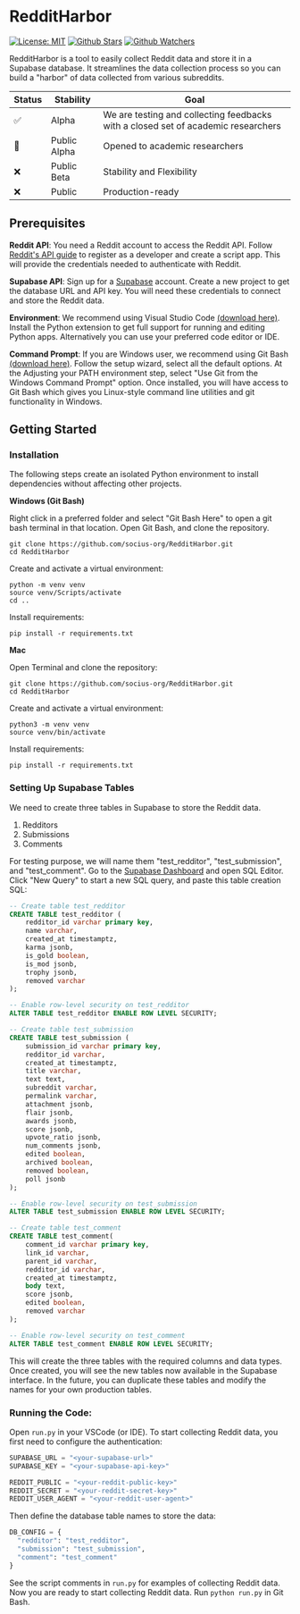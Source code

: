 # RedditHarbor
[![License: MIT](https://img.shields.io/badge/License-MIT-green.svg?label=license)](https://opensource.org/licenses/MIT)
[![Github Stars](https://img.shields.io/github/stars/socius-org/RedditHarbor?logo=github)](https://github.com/socius-org/RedditHarbor)
[![Github Watchers](https://img.shields.io/github/watchers/socius-org/RedditHarbor?style=flat&logo=github)](https://github.com/socius-org/RedditHarbor)

RedditHarbor is a tool to easily collect Reddit data and store it in a Supabase database. It streamlines the data collection process so you can build a "harbor" of data collected from various subreddits.

| Status | Stability | Goal |
| ------ | ------ | ---- |
| ✅ | Alpha | We are testing and collecting feedbacks with a closed set of academic researchers |
| 🚧 | Public Alpha | Opened to academic researchers  |
| ❌ | Public Beta | Stability and Flexibility |
| ❌ | Public | Production-ready |

## Prerequisites

**Reddit API**: You need a Reddit account to access the Reddit API. Follow [Reddit's API guide](https://www.reddit.com/wiki/api/) to register as a developer and create a script app. This will provide the credentials needed to authenticate with Reddit. 

**Supabase API**: Sign up for a [Supabase](https://supabase.com/) account. Create a new project to get the database URL and API key. You will need these credentials to connect and store the Reddit data. 

**Environment**: We recommend using Visual Studio Code [(download here)](https://code.visualstudio.com/download). Install the Python extension to get full support for running and editing Python apps. Alternatively you can use your preferred code editor or IDE. 

**Command Prompt**: If you are Windows user, we recommend using Git Bash [(download here)](https://gitforwindows.org/). Follow the setup wizard, select all the default options. At the Adjusting your PATH environment step, select "Use Git from the Windows Command Prompt" option. Once installed, you will have access to Git Bash which gives you Linux-style command line utilities and git functionality in Windows. 

## Getting Started

### Installation

The following steps create an isolated Python environment to install dependencies without affecting other projects.

**Windows (Git Bash)** 

Right click in a preferred folder and select "Git Bash Here" to open a git bash terminal in that location. Open Git Bash, and clone the repository. 

```
git clone https://github.com/socius-org/RedditHarbor.git
cd RedditHarbor
```

Create and activate a virtual environment:

```
python -m venv venv 
source venv/Scripts/activate
cd .. 
```

Install requirements:

```
pip install -r requirements.txt
```

**Mac**

Open Terminal and clone the repository:

```
git clone https://github.com/socius-org/RedditHarbor.git
cd RedditHarbor
```

Create and activate a virtual environment:

```
python3 -m venv venv
source venv/bin/activate
```

Install requirements:

``` 
pip install -r requirements.txt
```

### Setting Up Supabase Tables 

We need to create three tables in Supabase to store the Reddit data. 

1. Redditors
2. Submissions 
3. Comments

For testing purpose, we will name them "test_redditor", "test_submission", and "test_comment". Go to the [Supabase Dashboard](https://app.supabase.com) and open SQL Editor. Click "New Query" to start a new SQL query, and paste this table creation SQL:

```sql
-- Create table test_redditor
CREATE TABLE test_redditor (
    redditor_id varchar primary key,
    name varchar,
    created_at timestamptz,
    karma jsonb,
    is_gold boolean,
    is_mod jsonb,
    trophy jsonb,
    removed varchar
);

-- Enable row-level security on test_redditor
ALTER TABLE test_redditor ENABLE ROW LEVEL SECURITY;

-- Create table test_submission
CREATE TABLE test_submission (
    submission_id varchar primary key,
    redditor_id varchar,
    created_at timestamptz,
    title varchar,
    text text,
    subreddit varchar,
    permalink varchar,
    attachment jsonb,
    flair jsonb,
    awards jsonb,
    score jsonb,
    upvote_ratio jsonb,
    num_comments jsonb,
    edited boolean,
    archived boolean,
    removed boolean,
    poll jsonb
); 

-- Enable row-level security on test_submission
ALTER TABLE test_submission ENABLE ROW LEVEL SECURITY;

-- Create table test_comment
CREATE TABLE test_comment(
    comment_id varchar primary key,
    link_id varchar,
    parent_id varchar,
    redditor_id varchar,
    created_at timestamptz,
    body text,
    score jsonb,
    edited boolean,
    removed varchar
); 

-- Enable row-level security on test_comment
ALTER TABLE test_comment ENABLE ROW LEVEL SECURITY;
```

This will create the three tables with the required columns and data types. Once created, you will see the new tables now available in the Supabase interface. In the future, you can duplicate these tables and modify the names for your own production tables.

### Running the Code: 

Open `run.py` in your VSCode (or IDE). To start collecting Reddit data, you first need to configure the authentication:

```python
SUPABASE_URL = "<your-supabase-url>" 
SUPABASE_KEY = "<your-supabase-api-key>"

REDDIT_PUBLIC = "<your-reddit-public-key>"
REDDIT_SECRET = "<your-reddit-secret-key>"
REDDIT_USER_AGENT = "<your-reddit-user-agent>"
```

Then define the database table names to store the data:

```python
DB_CONFIG = {
  "redditor": "test_redditor",
  "submission": "test_submission", 
  "comment": "test_comment"
}
```

See the script comments in `run.py` for examples of collecting Reddit data. Now you are ready to start collecting Reddit data. Run ```python run.py``` in Git Bash. 


